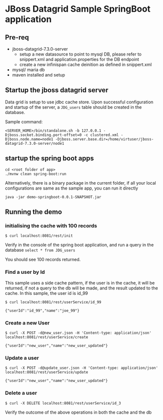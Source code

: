 # JBoss Datagrid Sample SpringBoot application


## Pre-req

- jboss-datagrid-7.3.0-server
  - setup a new datasource to point to mysql DB, please refer to snippert.xml and application.properties for the DB endpoint
  - create a new infinispan cache deinition as defined in snippert.xml
- mysql/ maria db 
- maven installed and setup

## Startup the jboss datagrid server
Data grid is setup to use jdbc cache store. Upon successful configuration and startup of the server, a `JDG_users` table should be created in the database.

Sample command:

`<SERVER_HOME>/bin/standalone.sh -b 127.0.0.1 -Djboss.socket.binding.port-offset=0 -c clustered.xml -Djboss.node.name=node1 -Djboss.server.base.dir=/home/virtuser/jboss-datagrid-7.3.0-server/node1`

## startup the spring boot apps

``` 
cd <root folder of app>
./mvnw clean spring-boot:run 
```
Alternatively, there is a binary package in the current folder, if all your local configurations are same as the sample app, you can run it directly

`java -jar demo-springboot-0.0.1-SNAPSHOT.jar` 


## Running the demo

### initialising the cache with 100 records

`$ curl localhost:8081/rest/init`

Verify in the console of the spring boot application, and run a query in the database 
`select * from JDG_users`

You should see 100 records returned.


### Find a user by Id

This sample uses a side cache pattern, if the user is in the cache, it will be returned, if not a query to the db will be made, and the result updated to the cache.
In this sample, the user id is id_99
```
$ curl localhost:8081/rest/userService/id_99

{"userId":"id_99","name":"joe_99"}
```

### Create a new User
```
$ curl -X POST -d@new_user.json -H 'Content-type: application/json' localhost:8081/rest/userService/create

{"userId":"new_user","name":"new_user_updated"} 
```

### Update a user
```
$ curl -X POST -d@update_user.json -H 'Content-type: application/json' localhost:8081/rest/userService/update

{"userId":"new_user","name":"new_user_updated"} 
```
### Delete a user
```
$ curl -X DELETE localhost:8081/rest/userService/id_3
```

Verify the outcome of the above operations in both the cache and the db
